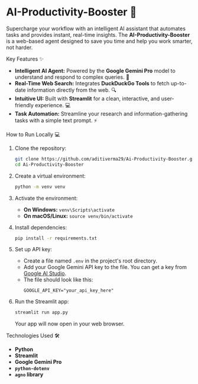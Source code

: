 # AI-Productivity-Booster 🚀
Supercharge your workflow with an intelligent AI assistant that automates tasks and provides instant, real-time insights. The **AI-Productivity-Booster** is a web-based agent designed to save you time and help you work smarter, not harder.

Key Features ✨
  * **Intelligent AI Agent:** Powered by the **Google Gemini Pro** model to understand and respond to complex queries. 🤖
  * **Real-Time Web Search:** Integrates **DuckDuckGo Tools** to fetch up-to-date information directly from the web. 🔍
  * **Intuitive UI:** Built with **Streamlit** for a clean, interactive, and user-friendly experience. 💻
  * **Task Automation:** Streamline your research and information-gathering tasks with a simple text prompt. ⚡️

How to Run Locally 💻
1.  Clone the repository:
    ```bash
    git clone https://github.com/aditiverma29/Ai-Productivity-Booster.git
    cd Ai-Productivity-Booster
    ```
    
2.  Create a virtual environment:
    ```bash
    python -m venv venv
    ```

3.  Activate the environment:
      * **On Windows:** `venv\Scripts\activate`
      * **On macOS/Linux:** `source venv/bin/activate`

4.  Install dependencies:
    ```bash
    pip install -r requirements.txt
    ```

5.  Set up API key:
      * Create a file named `.env` in the project's root directory.
      * Add your Google Gemini API key to the file. You can get a key from [Google AI Studio](https://aistudio.google.com/app/apikey).
      * The file should look like this:
        ```
        GOOGLE_API_KEY="your_api_key_here"
        ```

6.  Run the Streamlit app:
    ```bash
    streamlit run app.py
    ```

    Your app will now open in your web browser.

Technologies Used 🛠️

  * **Python**
  * **Streamlit**
  * **Google Gemini Pro**
  * **`python-dotenv`**
  * **`agno` library**

